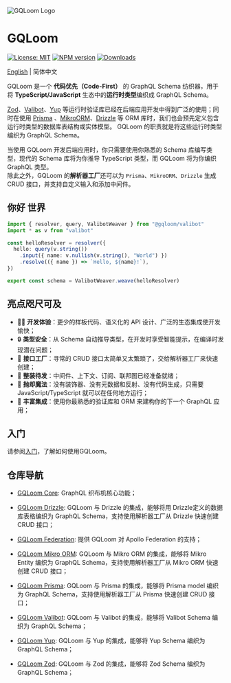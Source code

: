 ![GQLoom Logo](https://github.com/modevol-com/gqloom/blob/main/gqloom.svg?raw=true)

# GQLoom

[![License: MIT][license-image]][license-url]
[![NPM version][npm-image]][npm-url]
[![Downloads][downloads-image]][npm-url]

[English](./README.md) | 简体中文

GQLoom 是一个 **代码优先（Code-First）** 的 GraphQL Schema 纺织器，用于将 **TypeScript/JavaScript** 生态中的**运行时类型**编织成 GraphQL Schema。

[Zod](https://zod.dev/)、[Valibot](https://valibot.dev/)、[Yup](https://github.com/jquense/yup) 等运行时验证库已经在后端应用开发中得到广泛的使用；同时在使用 [Prisma](https://www.prisma.io/) 、[MikroORM](https://mikro-orm.io/)、[Drizzle](https://orm.drizzle.team/) 等 ORM 库时，我们也会预先定义包含运行时类型的数据库表结构或实体模型。
GQLoom 的职责就是将这些运行时类型编织为 GraphQL Schema。

当使用 GQLoom 开发后端应用时，你只需要使用你熟悉的 Schema 库编写类型，现代的 Schema 库将为你推导 TypeScript 类型，而 GQLoom 将为你编织 GraphQL 类型。  
除此之外，GQLoom 的**解析器工厂**还可以为 `Prisma`、`MikroORM`、`Drizzle` 生成 CRUD 接口，并支持自定义输入和添加中间件。

## 你好 世界

```ts
import { resolver, query, ValibotWeaver } from "@gqloom/valibot"
import * as v from "valibot"

const helloResolver = resolver({
  hello: query(v.string())
    .input({ name: v.nullish(v.string(), "World") })
    .resolve(({ name }) => `Hello, ${name}!`),
})

export const schema = ValibotWeaver.weave(helloResolver)
```

## 亮点咫尺可及

- 🧑‍💻 **开发体验**：更少的样板代码、语义化的 API 设计、广泛的生态集成使开发愉快；
- 🔒 **类型安全**：从 Schema 自动推导类型，在开发时享受智能提示，在编译时发现潜在问题；
- 🎯 **接口工厂**：寻常的 CRUD 接口太简单又太繁琐了，交给解析器工厂来快速创建；
- 🔋 **整装待发**：中间件、上下文、订阅、联邦图已经准备就绪；
- 🔮 **抛却魔法**：没有装饰器、没有元数据和反射、没有代码生成，只需要 JavaScript/TypeScript 就可以在任何地方运行；
- 🧩 **丰富集成**：使用你最熟悉的验证库和 ORM 来建构你的下一个 GraphQL 应用；

## 入门

请参阅[入门](https://gqloom.dev/zh/guide/getting-started.html)，了解如何使用GQLoom。

## 仓库导航

- [GQLoom Core](./packages/core/README.md): GraphQL 织布机核心功能；

- [GQLoom Drizzle](./packages/drizzle/README.md): GQLoom 与 Drizzle 的集成，能够将用 Drizzle定义的数据库表格编织为 GraphQL Schema，支持使用解析器工厂从 Drizzle 快速创建 CRUD 接口；

- [GQLoom Federation](./packages/federation/README.md): 提供 GQLoom 对 Apollo Federation 的支持；

- [GQLoom Mikro ORM](./packages/mikro-orm/README.md): GQLoom 与 Mikro ORM 的集成，能够将 Mikro Entity 编织为 GraphQL Schema，支持使用解析器工厂从 Mikro ORM 快速创建 CRUD 接口；

- [GQLoom Prisma](./packages/prisma/README.md): GQLoom 与 Prisma 的集成，能够将 Prisma model 编织为 GraphQL Schema，支持使用解析器工厂从 Prisma 快速创建 CRUD 接口；

- [GQLoom Valibot](./packages/valibot/README.md): GQLoom 与 Valibot 的集成，能够将 Valibot Schema 编织为 GraphQL Schema；

- [GQLoom Yup](./packages/yup/README.md): GQLoom 与 Yup 的集成，能够将 Yup Schema 编织为 GraphQL Schema；

- [GQLoom Zod](./packages/zod/README.md): GQLoom 与 Zod 的集成，能够将 Zod Schema 编织为 GraphQL Schema；

[license-image]: https://img.shields.io/badge/License-MIT-brightgreen.svg?style=flat-square

[license-url]: https://opensource.org/licenses/MIT

[npm-image]: https://img.shields.io/npm/v/%40gqloom%2Fcore.svg?style=flat-square

[npm-url]: https://www.npmjs.com/package/@gqloom/core

[downloads-image]: https://img.shields.io/npm/dm/%40gqloom%2Fcore.svg?style=flat-square